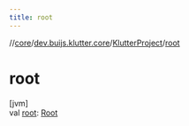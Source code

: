 ```yaml
---
title: root
---
```

//[core](../../../index.html)/[dev.buijs.klutter.core](../index.html)/[KlutterProject](index.html)/[root](root.html)



# root



[jvm]\
val [root](root.html): [Root](../-root/index.html)




